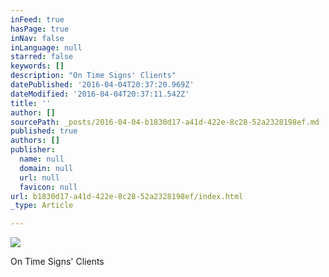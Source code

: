 ```yaml
---
inFeed: true
hasPage: true
inNav: false
inLanguage: null
starred: false
keywords: []
description: "On Time Signs' Clients"
datePublished: '2016-04-04T20:37:20.969Z'
dateModified: '2016-04-04T20:37:11.542Z'
title: ''
author: []
sourcePath: _posts/2016-04-04-b1830d17-a41d-422e-8c28-52a2328198ef.md
published: true
authors: []
publisher:
  name: null
  domain: null
  url: null
  favicon: null
url: b1830d17-a41d-422e-8c28-52a2328198ef/index.html
_type: Article

---
```

![](https://the-grid-user-content.s3-us-west-2.amazonaws.com/a28197f1-9a7b-4358-9e2d-48bec2753faa.jpg)

On Time Signs' Clients